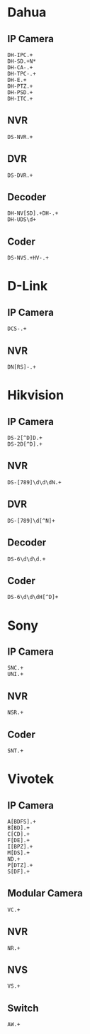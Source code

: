 # Dahua
## IP Camera
```
DH-IPC.+
DH-SD.+N*
DH-CA-.+
DH-TPC-.+
DH-E.+
DH-PTZ.+
DH-PSD.+
DH-ITC.+
```
## NVR
```
DS-NVR.+
```
## DVR
```
DS-DVR.+
```
## Decoder
```
DH-NV[SD].+DH-.+
DH-UDS\d+
```
## Coder
```
DS-NVS.+HV-.+
```
# D-Link
## IP Camera
```
DCS-.+
```
## NVR
```
DN[RS]-.+
```
# Hikvision
## IP Camera
```
DS-2[^D]D.+
DS-2D[^D].+
```
## NVR
```
DS-[789]\d\d\dN.+
```
## DVR
```
DS-[789]\d[^N]+
```
## Decoder
```
DS-6\d\d\d.+
```
## Coder
```
DS-6\d\d\dH[^D]+
```
# Sony
## IP Camera
```
SNC.+
UNI.+
```
## NVR
```
NSR.+
```
## Coder
```
SNT.+
```
# Vivotek
## IP Camera
```
A[BDFS].+
B[BD].+
C[CD].+
F[DE].+
I[BPZ].+
M[DS].+
ND.+
P[DTZ].+
S[DF].+
```
## Modular Camera
```
VC.+
```
## NVR
```
NR.+
```
## NVS
```
VS.+
```
## Switch
```
AW.+
```